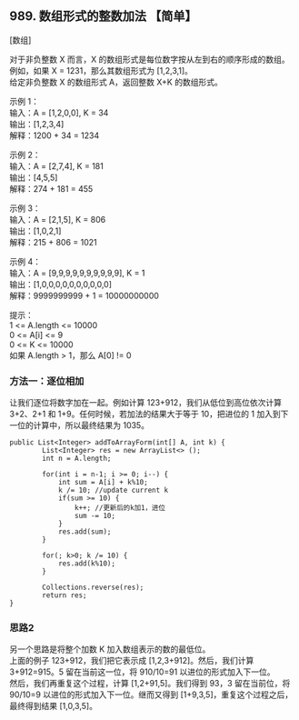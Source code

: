 ## 989. 数组形式的整数加法 【简单】     
[数组]    

对于非负整数 X 而言，X 的数组形式是每位数字按从左到右的顺序形成的数组。例如，如果 X = 1231，那么其数组形式为 [1,2,3,1]。    
给定非负整数 X 的数组形式 A，返回整数 X+K 的数组形式。     

示例 1：   
输入：A = [1,2,0,0], K = 34   
输出：[1,2,3,4]   
解释：1200 + 34 = 1234    

示例 2：   
输入：A = [2,7,4], K = 181   
输出：[4,5,5]    
解释：274 + 181 = 455   

示例 3：   
输入：A = [2,1,5], K = 806   
输出：[1,0,2,1]   
解释：215 + 806 = 1021   

示例 4：   
输入：A = [9,9,9,9,9,9,9,9,9,9], K = 1   
输出：[1,0,0,0,0,0,0,0,0,0,0]   
解释：9999999999 + 1 = 10000000000   

提示：    
1 <= A.length <= 10000   
0 <= A[i] <= 9   
0 <= K <= 10000   
如果 A.length > 1，那么 A[0] != 0    

### 方法一：逐位相加    
让我们逐位将数字加在一起。例如计算 123+912，我们从低位到高位依次计算 3+2、2+1 和 1+9。任何时候，若加法的结果大于等于 10，把进位的 1 加入到下一位的计算中，所以最终结果为 1035。       
```
public List<Integer> addToArrayForm(int[] A, int k) {
        List<Integer> res = new ArrayList<> ();
        int n = A.length;

        for(int i = n-1; i >= 0; i--) {
            int sum = A[i] + k%10;
            k /= 10; //update current k
            if(sum >= 10) {
                k++; //更新后的k加1，进位
                sum -= 10;
            }
            res.add(sum);
        }

        for(; k>0; k /= 10) {
            res.add(k%10);
        }

        Collections.reverse(res);
        return res;
}
```

### 思路2   
另一个思路是将整个加数 K 加入数组表示的数的最低位。     
上面的例子 123+912，我们把它表示成 [1,2,3+912]。然后，我们计算 3+912=915。5 留在当前这一位，将 910/10=91 以进位的形式加入下一位。      
然后，我们再重复这个过程，计算 [1,2+91,5]。我们得到 93，3 留在当前位，将 90/10=9 以进位的形式加入下一位。继而又得到 [1+9,3,5]，重复这个过程之后，最终得到结果 [1,0,3,5]。         

































